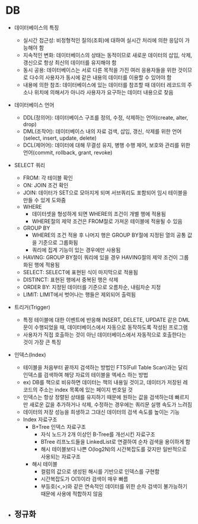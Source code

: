 # DB
  - 데이터베이스의 특징
    - 실시간 접근성: 비정형적인 질의(조회)에 대하여 실시간 처리에 의한 응답이 가능해야 함
    - 지속적인 변화: 데이터베이스의 상태는 동적이므로 새로운 데이터의 삽입, 삭제, 갱신으로 항상 최신의 데이터를 유지해야 함
    - 동시 공용: 데이터베이스는 서로 다른 목적을 가진 여러 응용자들을 위한 것이므로 다수의 사용자가 동시에 같은 내용의 데이터를 이용할 수 있어야 함
    - 내용에 의한 참조: 데이터베이스에 있는 데이터를 참조할 때 데이터 레코드의 주소나 위치에 의해서가 아니라 사용자가 요구하는 데이터 내용으로 찾음

  - 데이터베이스 언어
    - DDL(정의어): 데이터베이스 구조를 정의, 수정, 삭제하는 언어(create, alter, drop)
    - DML(조작어): 데이터베이스 내의 자료 검색, 삽입, 갱신, 삭제를 위한 언어(select, insert, update, delete)
    - DCL(제어어): 데이터에 대해 무결성 유지, 병행 수행 제어, 보호와 관리를 위한 언어(commit, rollback, grant, revoke)

  - SELECT 쿼리
    - FROM: 각 테이블 확인
    - ON: JOIN 조건 확인
    - JOIN: 데이터가 SET으로 모아지게 되며 서브쿼리도 포함되어 임시 테이블을 만들 수 있게 도와줌  
    - WHERE
       - 데이터셋을 형성하게 되면 WHERE의 조건이 개별 행에 적용됨
       - WHERE절의 제약 조건은 FROM절로 가져온 테이블에 적용될 수 있음
    - GROUP BY
       - WHERE의 조건 적용 후 나머지 행은 GROUP BY절에 지정된 열의 공통 값을 기준으로 그룹화됨
       - 쿼리에 집계 기능이 있는 경우에만 사용됨
    - HAVING: GROUP BY절이 쿼리에 있을 경우 HAVING절의 제약 조건이 그룹화된 행에 적용됨
    - SELECT: SELECT에 표현된 식이 마지막으로 적용됨
    - DISTINCT: 표현된 행에서 중복된 행은 삭제
    - ORDER BY: 지정된 데이터를 기준으로 오름차순, 내림차순 지정
    - LIMIT: LIMIT에서 벗어나는 행들은 제외되어 출력됨

  - 트리거(Trigger)
    - 특정 테이블에 대한 이벤트에 반응해 INSERT, DELETE, UPDATE 같은 DML문이 수행되었을 때, 데이터베이스에서 자동으로 동작하도록 작성된 프로그램
    - 사용자가 직접 호출하는 것이 아닌 데이터베이스에서 자동적으로 호출한다는 것이 가장 큰 특징

  - 인덱스(Index)
    - 테이블을 처음부터 끝까지 검색하는 방법인 FTS(Full Table Scan)과는 달리 인덱스를 검색하여 해당 자료의 테이블을 엑세스 하는 방법
    - ex) DB를 책으로 비유하면 데이터는 책의 내용일 것이고, 데이터가 저장된 레코드의 주소는 index 목록에 있는 페이지 번호일 것
    - 인덱스는 항상 정렬된 상태를 유지하기 때문에 원하는 값을 검색하는데 빠르지만 새로운 값을 추가하거나 삭제, 수정하는 경우에는 쿼리문 실행 속도가 느려짐
    - 데이터의 저장 성능을 희생하고 그대신 데이터의 검색 속도를 높이는 기능
    - Index 자료구조
      - B+Tree 인덱스 자료구조
        - 자식 노드가 2개 이상인 B-Tree를 개선시킨 자료구조
        - BTree 리프노드들을 LinkedList로 연결하여 순차 검색을 용이하게 함
        - 해시 테이블보다 나쁜 O(log2N)의 시간복잡도를 갖지만 일반적으로 사용되는 자료구조
      - 해시 테이블
        - 컬럼의 값으로 생성된 해시를 기반으로 인덱스를 구현함
        - 시간복잡도가 O(1)이라 검색이 매우 빠름
        - 부등호(<,>)와 같은 연속적인 데이터를 위한 순차 검색이 불가능하기 때문에 사용에 적합하지 않음

  - 정규화
    - 
